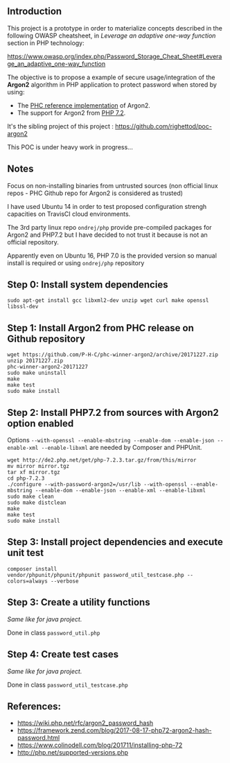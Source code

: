 ## Introduction

This project is a prototype in order to materialize concepts described in the following OWASP cheatsheet, in *Leverage an adaptive one-way function* section in PHP technology:

https://www.owasp.org/index.php/Password_Storage_Cheat_Sheet#Leverage_an_adaptive_one-way_function


The objective is to propose a example of secure usage/integration of the **Argon2** algorithm in PHP application to protect password when stored by using:
* The [PHC reference implementation](https://github.com/P-H-C/phc-winner-argon2) of Argon2.
* The support for Argon2 from [PHP 7.2](https://wiki.php.net/rfc/argon2_password_hash).

It's the sibling project of this project : https://github.com/righettod/poc-argon2

This POC is under heavy work in progress...


## Notes

Focus on non-installing binaries from untrusted sources (non official linux repos - PHC Github repo for Argon2 is considered as trusted)

I have used Ubuntu 14 in order to test proposed configuration strengh capacities on TravisCI cloud environments.

The 3rd party linux repo `ondrej/php` provide pre-compiled packages for Argon2 and PHP7.2 but I have decided to not trust it because is not an official repository.

Apparently even on Ubuntu 16, PHP 7.0 is the provided version so manual install is required or using `ondrej/php` repository


## Step 0: Install system dependencies

```
sudo apt-get install gcc libxml2-dev unzip wget curl make openssl libssl-dev
```


## Step 1: Install Argon2 from PHC release on Github repository

```
wget https://github.com/P-H-C/phc-winner-argon2/archive/20171227.zip
unzip 20171227.zip
phc-winner-argon2-20171227
sudo make uninstall
make
make test
sudo make install
```


## Step 2: Install PHP7.2 from sources with Argon2 option enabled

Options `--with-openssl --enable-mbstring --enable-dom --enable-json --enable-xml --enable-libxml` are needed by Composer and PHPUnit.

```
wget http://de2.php.net/get/php-7.2.3.tar.gz/from/this/mirror
mv mirror mirror.tgz
tar xf mirror.tgz
cd php-7.2.3
./configure --with-password-argon2=/usr/lib --with-openssl --enable-mbstring --enable-dom --enable-json --enable-xml --enable-libxml
sudo make clean
sudo make distclean
make
make test
sudo make install
```


## Step 3: Install project dependencies and execute unit test
```
composer install
vendor/phpunit/phpunit/phpunit password_util_testcase.php --colors=always --verbose
```


## Step 3: Create a utility functions

*Same like for java project.*

Done in class `password_util.php`


## Step 4: Create test cases

*Same like for java project.*

Done in class `password_util_testcase.php`


## References:

* https://wiki.php.net/rfc/argon2_password_hash
* https://framework.zend.com/blog/2017-08-17-php72-argon2-hash-password.html
* https://www.colinodell.com/blog/201711/installing-php-72
* http://php.net/supported-versions.php
